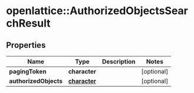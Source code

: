 # openlattice::AuthorizedObjectsSearchResult

## Properties
Name | Type | Description | Notes
------------ | ------------- | ------------- | -------------
**pagingToken** | **character** |  | [optional] 
**authorizedObjects** | [**character**](array.md) |  | [optional] 


